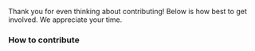 

Thank you for even thinking about contributing! Below is how best to get involved. We appreciate your time.

### How to contribute

